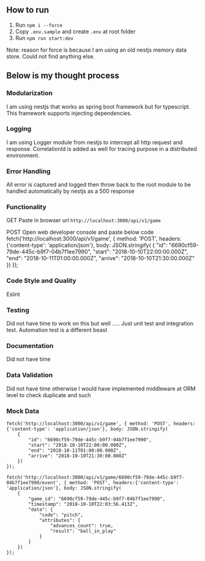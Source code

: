 
## How to run
1. Run `npm i --force`
2. Copy `.env.sample` and create `.env` at root folder
3. Run `npm run start:dev`

Note: reason for force is because I am using an old nestjs memory data store. Could not find anything else.

## Below is my thought process

### Modularization
I am using nestjs that works as spring boot framework but for typescript. This framework supports injecting dependencies.

### Logging
I am using Logger module from nestjs to intercept all http request and response. CorrelationId is added as well for tracing purpose in a distributed environment.

### Error Handling
All error is captured and logged then throw back to the root module to be handled automatically by nestjs as a 500 response

### Functionality
GET
Paste in browser url
`http://localhost:3000/api/v1/game`

POST
Open web developer console and paste below code
fetch('http://localhost:3000/api/v1/game', { method: 'POST', headers:{'content-type': 'application/json'}, body: JSON.stringify(
    {
        "id": "6690cf59-79de-445c-b9f7-04b7f1ee7990",
        "start": "2018-10-10T22:00:00.000Z",
        "end": "2018-10-11T01:00:00.000Z",
        "arrive": "2018-10-10T21:30:00.000Z"
    })
});


### Code Style and Quality
Eslint


### Testing
Did not have time to work on this but well ..... Just unit test and integration test. Automation test is a different beast

### Documentation
Did not have time


### Data Validation
Did not have time otherwise I would have implemented middleware at ORM level to check duplicate and such

### Mock Data
```
fetch('http://localhost:3000/api/v1/game', { method: 'POST', headers:{'content-type': 'application/json'}, body: JSON.stringify(
    {
        "id": "6690cf59-79de-445c-b9f7-04b7f1ee7990",
        "start": "2018-10-10T22:00:00.000Z",
        "end": "2018-10-11T01:00:00.000Z",
        "arrive": "2018-10-10T21:30:00.000Z"
    })
});

fetch('http://localhost:3000/api/v1/game/6690cf59-79de-445c-b9f7-04b7f1ee7990/event', { method: 'POST', headers:{'content-type': 'application/json'}, body: JSON.stringify(
    {
        "game_id": "6690cf59-79de-445c-b9f7-04b7f1ee7990",
        "timestamp": "2018-10-10T22:03:56.413Z",
        "data": {
            "code": "pitch",
            "attributes": {
                "advances_count": true,
                "result": "ball_in_play"
            }
        }
    })
});
```